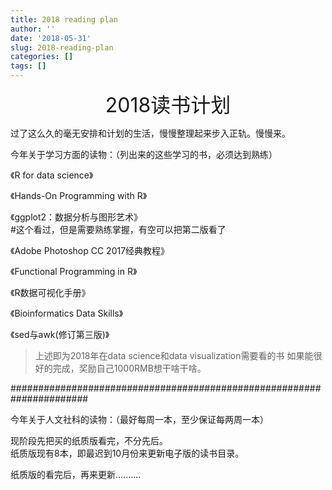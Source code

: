 ```yaml
---
title: 2018 reading plan
author: ''
date: '2018-05-31'
slug: 2018-reading-plan
categories: []
tags: []
---
```

<center><font size=6>2018读书计划</font></center>

过了这么久的毫无安排和计划的生活，慢慢整理起来步入正轨。慢慢来。

今年关于学习方面的读物：（列出来的这些学习的书，必须达到熟练）

《R for data science》

《Hands-On Programming with R》

《ggplot2：数据分析与图形艺术》<br>
#这个看过，但是需要熟练掌握，有空可以把第二版看了

《Adobe Photoshop CC 2017经典教程》

《Functional Programming in R》

《R数据可视化手册》

《Bioinformatics Data Skills》

《sed与awk(修订第三版)》


> 上述即为2018年在data science和data visualization需要看的书
> 如果能很好的完成，奖励自己1000RMB想干啥干啥。


######################################################################


今年关于人文社科的读物：（最好每周一本，至少保证每两周一本）

现阶段先把买的纸质版看完，不分先后。<br>
纸质版现有8本，即最迟到10月份来更新电子版的读书目录。<br>

纸质版的看完后，再来更新..........
